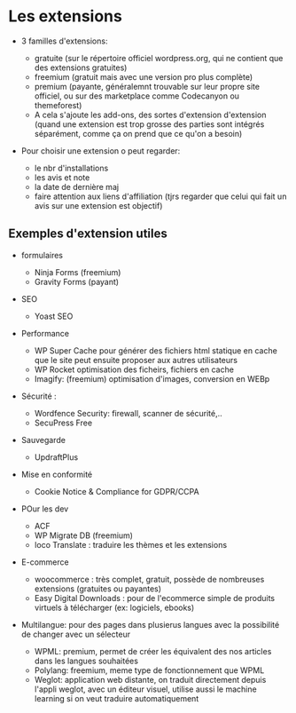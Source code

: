 # Les extensions

+ 3 familles d'extensions:
    - gratuite (sur le répertoire officiel wordpress.org, qui ne contient que des extensions gratuites)
    - freemium (gratuit mais avec une version pro plus complète)
    - premium (payante, généralemnt trouvable sur leur propre site officiel, ou sur des marketplace comme Codecanyon ou themeforest)
    - A cela s'ajoute les add-ons, des sortes d'extension d'extension (quand une extension est trop grosse des parties sont intégrés séparément, comme ça on prend que ce qu'on a besoin)

+ Pour choisir une extension o peut regarder:
    - le nbr d'installations
    - les avis et note
    - la date de dernière maj
    - faire attention aux liens d'affiliation (tjrs regarder que celui qui fait un avis sur une extension est objectif)

## Exemples d'extension utiles
+ formulaires
    - Ninja Forms (freemium)
    - Gravity Forms (payant)
+ SEO
    - Yoast SEO
+ Performance
    - WP Super Cache pour générer des fichiers html statique en cache que le site peut ensuite proposer aux autres utilisateurs
    - WP Rocket optimisation des ficheirs, fichiers en cache
    - Imagify: (freemium) optimisation d'images, conversion en WEBp
+ Sécurité : 
    - Wordfence Security: firewall, scanner de sécurité,..
    - SecuPress Free
+ Sauvegarde
    - UpdraftPlus
+ Mise en conformité
    - Cookie Notice & Compliance for GDPR/CCPA
+ POur les dev
    - ACF
    - WP Migrate DB (freemium)
    - loco Translate : traduire les thèmes et les extensions

+ E-commerce
    - woocommerce : très complet, gratuit, possède de nombreuses extensions (gratuites ou payantes)
    - Easy Digital Downloads : pour de l'ecommerce simple de produits virtuels à télécharger (ex: logiciels, ebooks)

+ Multilangue: pour des pages dans plusierus langues avec la possibilité de changer avec un sélecteur
    - WPML: premium, permet de créer les équivalent des nos articles dans les langues souhaitées
    - Polylang: freemium, meme type de fonctionnement que WPML
    - Weglot: application web distante, on traduit directement depuis l'appli weglot, avec un éditeur visuel, utilise aussi le machine learning si on veut traduire automatiquement